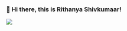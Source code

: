 ### 👋 Hi there, this is Rithanya Shivkumaar!

![](https://komarev.com/ghpvc/?username=your_username&color=give_your_color)

